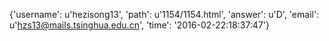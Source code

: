 {'username': u'hezisong13', 'path': u'1154/1154.html', 'answer': u'D', 'email': u'hzs13@mails.tsinghua.edu.cn', 'time': '2016-02-22:18:37:47'}